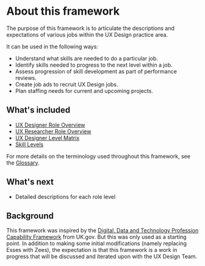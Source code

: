# About this framework

The purpose of this framework is to articulate the descriptions and expectations of various jobs within the UX Design practice area.

It can be used in the following ways:
- Understand what skills are needed to do a particular job.
- Identify skills needed to progress to the next level within a job.
- Assess progression of skill development as part of performance reviews.
- Create job ads to recruit UX Design jobs.
- Plan staffing needs for current and upcoming projects.

## What's included
- [UX Designer Role Overview](capability-framework/ux-designer-role-overview.md)
- [UX Researcher Role Overview](capability-framework/ux-researcher-role-overview.md)
- [UX Designer Level Matrix](capability-framework/ux-designer-level-matrix.md)
- [Skill Levels](capability-framework/skill-levels.md)

For more details on the terminology used throughout this framework, see the [Glossary](glossary.md).

## What's next
- Detailed descriptions for each role level

## Background
This framework was inspired by the [Digital, Data and Technology Profession Capability Framework](https://www.gov.uk/government/collections/digital-data-and-technology-profession-capability-framework) from UK.gov. But this was only used as a starting point. In addition to making some initial modifications (namely replacing Esses with Zees), the expectation is that this framework is a work in progress that will be discussed and iterated upon with the UX Design Team.
